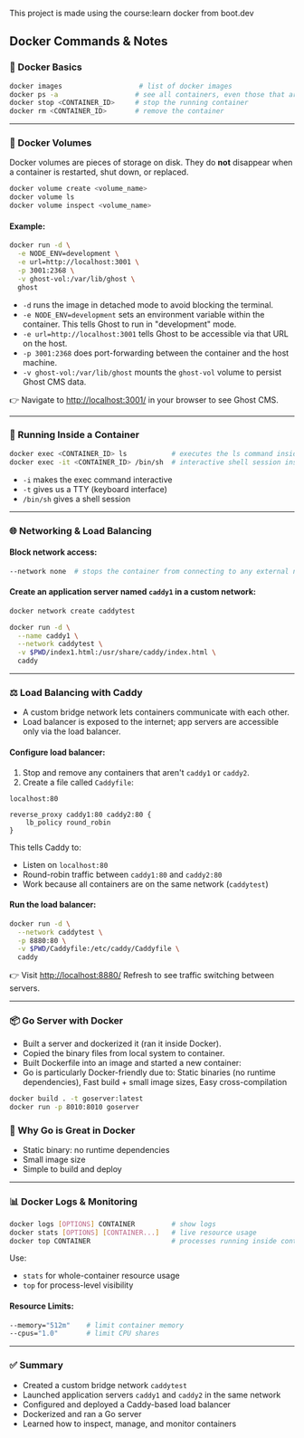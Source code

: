 This project is made using the course:learn docker from boot.dev

## Docker Commands & Notes


### 🔹 Docker Basics

```bash
docker images                   # list of docker images
docker ps -a                   # see all containers, even those that aren't running
docker stop <CONTAINER_ID>     # stop the running container
docker rm <CONTAINER_ID>       # remove the container
````

---

### 🔸 Docker Volumes

Docker volumes are pieces of storage on disk. They do **not** disappear when a container is restarted, shut down, or replaced.

```bash
docker volume create <volume_name>
docker volume ls
docker volume inspect <volume_name>
```

#### Example:

```bash
docker run -d \
  -e NODE_ENV=development \
  -e url=http://localhost:3001 \
  -p 3001:2368 \
  -v ghost-vol:/var/lib/ghost \
  ghost
```

* `-d` runs the image in detached mode to avoid blocking the terminal.
* `-e NODE_ENV=development` sets an environment variable within the container. This tells Ghost to run in "development" mode.
* `-e url=http://localhost:3001` tells Ghost to be accessible via that URL on the host.
* `-p 3001:2368` does port-forwarding between the container and the host machine.
* `-v ghost-vol:/var/lib/ghost` mounts the `ghost-vol` volume to persist Ghost CMS data.

👉 Navigate to [http://localhost:3001/](http://localhost:3001/) in your browser to see Ghost CMS.

---

### 🔧 Running Inside a Container

```bash
docker exec <CONTAINER_ID> ls           # executes the ls command inside the container
docker exec -it <CONTAINER_ID> /bin/sh  # interactive shell session inside container
```

* `-i` makes the exec command interactive
* `-t` gives us a TTY (keyboard interface)
* `/bin/sh` gives a shell session

---

### 🌐 Networking & Load Balancing

#### Block network access:

```bash
--network none  # stops the container from connecting to any external networks
```

#### Create an application server named `caddy1` in a custom network:

```bash
docker network create caddytest

docker run -d \
  --name caddy1 \
  --network caddytest \
  -v $PWD/index1.html:/usr/share/caddy/index.html \
  caddy
```

---

### ⚖️ Load Balancing with Caddy

* A custom bridge network lets containers communicate with each other.
* Load balancer is exposed to the internet; app servers are accessible only via the load balancer.

#### Configure load balancer:

1. Stop and remove any containers that aren't `caddy1` or `caddy2`.
2. Create a file called `Caddyfile`:

```
localhost:80

reverse_proxy caddy1:80 caddy2:80 {
    lb_policy round_robin
}
```

This tells Caddy to:

* Listen on `localhost:80`
* Round-robin traffic between `caddy1:80` and `caddy2:80`
* Work because all containers are on the same network (`caddytest`)

#### Run the load balancer:

```bash
docker run -d \
  --network caddytest \
  -p 8880:80 \
  -v $PWD/Caddyfile:/etc/caddy/Caddyfile \
  caddy
```

👉 Visit [http://localhost:8880/](http://localhost:8880/)
Refresh to see traffic switching between servers.

---

### 📦 Go Server with Docker

* Built a server and dockerized it (ran it inside Docker).
* Copied the binary files from local system to container.
* Built Dockerfile into an image and started a new container:
* Go is particularly Docker-friendly due to: Static binaries (no runtime dependencies), Fast build + small image sizes, Easy cross-compilation

```bash
docker build . -t goserver:latest
docker run -p 8010:8010 goserver
```

### 🐹 Why Go is Great in Docker

* Static binary: no runtime dependencies
* Small image size
* Simple to build and deploy

---

### 📊 Docker Logs & Monitoring

```bash
docker logs [OPTIONS] CONTAINER         # show logs
docker stats [OPTIONS] [CONTAINER...]   # live resource usage
docker top CONTAINER                    # processes running inside container
```

Use:

* `stats` for whole-container resource usage
* `top` for process-level visibility

#### Resource Limits:

```bash
--memory="512m"    # limit container memory
--cpus="1.0"       # limit CPU shares
```

---

### ✅ Summary

* Created a custom bridge network `caddytest`
* Launched application servers `caddy1` and `caddy2` in the same network
* Configured and deployed a Caddy-based load balancer
* Dockerized and ran a Go server
* Learned how to inspect, manage, and monitor containers

```

